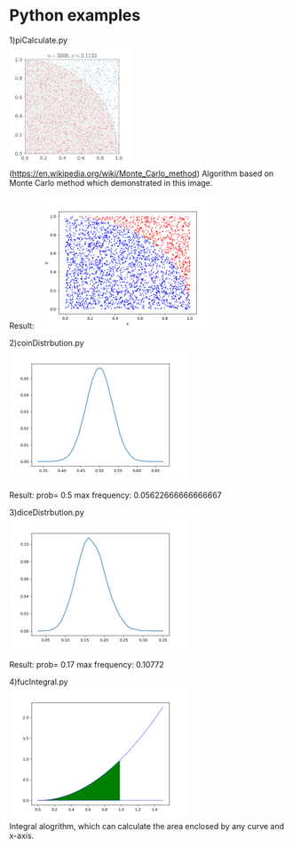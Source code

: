 # Python examples
1)piCalculate.py
<br/>
![](images/220px-Pi_30K.gif)
(https://en.wikipedia.org/wiki/Monte_Carlo_method)
Algorithm based on Monte Carlo method which demonstrated in this image.

Result:
<img src="images/Calculate_Pi.png" width="320" height="240">

2)coinDistrbution.py
<br/>
<img src="images/Coins_Distribution.png" width="320" height="240">

Result:
prob= 0.5 max frequency: 0.05622666666666667

3)diceDistrbution.py
<br/>
<img src="images/Dice_Distribution.png" width="320" height="240">

Result:
prob= 0.17 max frequency: 0.10772


4)fucIntegral.py
<br/>
<img src="images/Figure_1.png" width="320" height="240">
<br/>
Integral alogrithm, which can calculate the area enclosed by any curve and x-axis.


